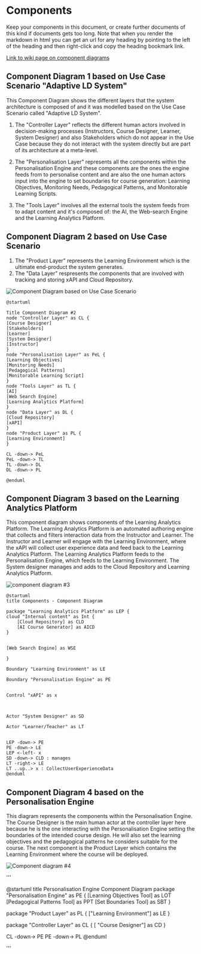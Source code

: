 # Components

Keep your components in this document, or create further documents of this kind if documents gets too long. Note that when you render the markdown in html you can get an url for any heading by pointing to the left of the heading and then right-click and copy the heading bookmark link. 

[Link to wiki page on component diagrams](https://github.sydney.edu.au/crli/EDPC5022-2019/wiki/Component-Diagrams) 


## Component Diagram 1 based on Use Case Scenario "Adaptive LD System"
This Component Diagram shows the different layers that the system architecture is composed of and it was modelled based on the Use Case Scenario called "Adaptive LD System". 

1. The "Controller Layer" reflects the different human actors involved in decision-making processes (Instructors, Course Designer, Learner, System Designer) and also Stakeholders which do not appear in the Use Case because they do not interact with the system directly but are part of its architecture at a meta-level.

1. The "Personalisation Layer" represents all the components within the Personalisation Engine and these components are the ones the engine feeds from to personalise content and are also the one human actors input into the engine to set boundaries for course generation: Learning Objectives, Monitoring Needs, Pedagogical Patterns, and Monitorable Learning Scripts.

1. The "Tools Layer" involves all the external tools the system feeds from to adapt content and it's composed of: the AI, the Web-search Engine and the Learning Analytics Platform.


## Component Diagram 2 based on Use Case Scenario
1. The "Product Layer" represents the Learning Environment which is the ultimate end-product the system generates. 
2. The "Data Layer" respresents the components that are involved with tracking and storing xAPI and Cloud Repository.


![Component Diagram based on Use Case Scenario](https://www.plantuml.com/plantuml/img/LL9DJyCm3BtdLqJZl0i_06rgTvXKe6ALE4mxU8tf0gazEUwWGlntqZ5OE3x7xoClMKG5qQ4FnZHU0zg2-oCJajhIGoVGsvjRG-pGpWec5Gu1nLOmeimiH5jKzjDi2nuaeYqn-evGTcQxKNZ30mU74XEi4EHoC4R5FbzTKrGPMkK4lYvUTQ8nGV0Hr3DbXZMU7S-2dZhxk7_5Llq99vjx9fzqfla3efj6DJhekFCj15k3AWfbcx1FT_xJshJYZtfDqJ27c7atP-lbEl6VSMytYTSUx8ewJxZBCYrJyb5zcz86q1UM_gfPWa8cMVxq5tXmzWcF7ATKOnBxMDRhh0zXbohAU_XVmufENfZwz78JowHtcJj-f_dTr9YPMll5JMMQAoehKsQxbJ4B99T-n3S0)

```
@startuml

Title Component Diagram #2
node "Controller Layer" as CL {
[Course Designer]
[Stakeholders]
[Learner]
[System Designer]
[Instructor]
}
node "Personalisation Layer" as PeL {
[Learning Objectives]
[Monitoring Needs]
[Pedagogical Patterns]
[Monitorable Learning Script]
}
node "Tools Layer" as TL {
[AI]
[Web Search Engine]
[Learning Analytics Platform]
}
node "Data Layer" as DL {
[Cloud Repository]
[xAPI]
}
node "Product Layer" as PL {
[Learning Environment]
}

CL -down-> PeL
PeL -down-> TL
TL -down-> DL
DL -down-> PL

@enduml
```



## Component Diagram 3 based on the Learning Analytics Platform

This component diagram shows components of the Learning Analytics Platform. The Learning Analytics Platform is an automated authoring engine that collects and filters interaction data from the Instructor and Learner. The Instructor and Learner will engage with the Learning Environment, where the xAPI will collect user experience data and feed back to the Learning Analytics Platform. The Learning Analytics Platform feeds to the Personalisation Engine, which feeds to the Learning Environment.
The System designer manages and adds to the Cloud Repository and Learning Analytics Platform.

![component diagram #3](https://www.plantuml.com/plantuml/img/JPB1ReCm38RlUGgBE-nUJLKPe0c90nfCFLGxPAbBemK79M43LNlt6TPrvPJu-nq-77O-I1V6teYWWq78R3zOGWeUulyDv5fsJlP2359zo0uXgb0wqjH1IjBCGIiFjP7XP5qVWVHG5JLSG2XZnoD49GLq70HbUKLXZN0HBWBuEMHhx0K7wtMmRdvRU5RblpGjMMLq7k4P2Ptan1f8oomNtqA8mnxVeM4ZTOQ2EasuydrJY8K_sP6EqirtrWLzQcUf_tEfYljOZSvRrjLU1ctfUkOQh3aeCluAPmr4KrgNQtdYgaWLcq7Kp3vW3pbwtR7koflyXbS7T0yjIdM-ughbzcLayT5-KRnTNbCNjntRBV0nDdWACKm0eiblbES46-WbySLuKRKGEzsTmxMlXIGPXoJPSjk6vsWCgl3gqHNJW4uZASnba6A7TEJ_u0S0)

```
@startuml
title Components - Component Diagram

package "Learning Analytics Platform" as LEP { 
cloud "Internal content" as Int {
    [Cloud Repository] as CLD
    [AI Course Generator] as AICD
}


[Web Search Engine] as WSE

}

Boundary "Learning Environment" as LE

Boundary "Personalisation Engine" as PE


Control "xAPI" as x



Actor "System Designer" as SD

Actor "Learner/Teacher" as LT


LEP -down-> PE
PE -down-> LE
LEP <-left- x  
SD -down-> CLD : manages
LT -right-> LE
LT ..up..> x : CollectUserExperienceData
@enduml
```


## Component Diagram 4 based on the Personalisation Engine

This diagram represents the components within the Personalisation Engine. The Course Designer is the main human actor at the controller layer here because he is the one interacting with the Personalisation Engine setting the boundaries of the intended course design. He will also set the learning objectives and the pedagogical patterns he considers suitable for the course. The next component is the Product Layer which contains the Learning Environment where the course will be deployed. 

![Component diagram #4](https://www.plantuml.com/plantuml/img/RP31QiCm38RlVWgHYqzzXL6QvXQeeRcL7RH466-EL6IbOuoz-vmMIWOx2ltw-7vvxvtR5qErPSxEacM2G5g4CQU2beIXuvYOe9NvAaniS4mO5MTtnV438q7p_qK3M21qyEqkFQ5ouWYdjtSQBTsem22INzT8VnhS9T24KM8QCKD0CrBUH4AeaJCP76JX2JLjxy-7mVsuZOtAj8m6FNwHFYJwLQ9vMdHyIoeyrpBDGw63FuXMs5Ho9jrGsZjbNIvQ28vKKkIwknFQumgeaTqadxnxgSLTxVwSUhSddjOdE-_zBm00)

'''

@startuml
title Personalisation Engine Component Diagram
package "Personalisation Engine" as PE {
[Learning Objectives Tool] as LOT
[Pedagogical Patterns Tool] as PPT
[Set Boundaries Tool] as SBT
}

package "Product Layer" as PL {
["Learning Environment"] as LE 
}

package "Controller Layer" as CL {
[ "Course Designer"] as CD
}

CL -down-> PE
PE -down-> PL
@enduml

'''

